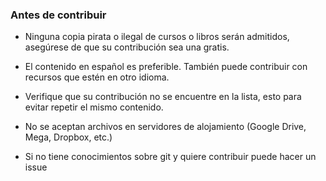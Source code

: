 ### Antes de contribuir

- Ninguna copia pirata o ilegal de cursos o libros serán admitidos, asegúrese de que su contribución sea una gratis.

- El contenido en español es preferible. También puede contribuir con recursos que estén en otro idioma.

- Verifique que su contribución no se encuentre en la lista, esto para evitar repetir el mismo contenido.

- No se aceptan archivos en servidores de alojamiento (Google Drive, Mega, Dropbox, etc.)

- Si no tiene conocimientos sobre git y quiere contribuir puede hacer un issue
